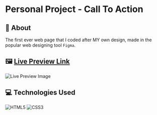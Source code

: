 # Personal Project - Call To Action

## 📖 About

The first ever web page that I coded after MY own design, made in the popular web designing tool `Figma`.

## 🖼️ [Live Preview Link](# "Not available")

![Live Preview Image](# "Not available")

## 💻 Technologies Used

![HTML5](https://img.shields.io/badge/html5-%23E34F26.svg?style=for-the-badge&logo=html5&logoColor=white)
![CSS3](https://img.shields.io/badge/css3-%231572B6.svg?style=for-the-badge&logo=css3&logoColor=white)
